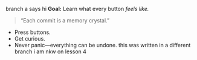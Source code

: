 branch a says hi
**Goal:** Learn what every button *feels like.*

> “Each commit is a memory crystal.”

- Press buttons.
- Get curious.
- Never panic—everything can be undone.
this was written in a different branch
i am nkw on lesson 4
